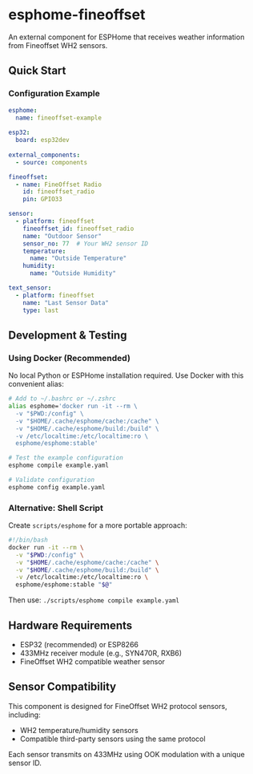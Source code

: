 # esphome-fineoffset
An external component for ESPHome that receives weather information from Fineoffset WH2 sensors.

## Quick Start

### Configuration Example

```yaml
esphome:
  name: fineoffset-example
  
esp32:
  board: esp32dev
  
external_components:
  - source: components

fineoffset:
  - name: FineOffset Radio
    id: fineoffset_radio
    pin: GPIO33

sensor:
  - platform: fineoffset
    fineoffset_id: fineoffset_radio
    name: "Outdoor Sensor"
    sensor_no: 77  # Your WH2 sensor ID
    temperature:
      name: "Outside Temperature"
    humidity:
      name: "Outside Humidity"

text_sensor:
  - platform: fineoffset
    name: "Last Sensor Data"
    type: last
```

## Development & Testing

### Using Docker (Recommended)

No local Python or ESPHome installation required. Use Docker with this convenient alias:

```bash
# Add to ~/.bashrc or ~/.zshrc
alias esphome='docker run -it --rm \
  -v "$PWD:/config" \
  -v "$HOME/.cache/esphome/cache:/cache" \
  -v "$HOME/.cache/esphome/build:/build" \
  -v /etc/localtime:/etc/localtime:ro \
  esphome/esphome:stable'

# Test the example configuration
esphome compile example.yaml

# Validate configuration
esphome config example.yaml
```

### Alternative: Shell Script

Create `scripts/esphome` for a more portable approach:

```bash
#!/bin/bash
docker run -it --rm \
  -v "$PWD:/config" \
  -v "$HOME/.cache/esphome/cache:/cache" \
  -v "$HOME/.cache/esphome/build:/build" \
  -v /etc/localtime:/etc/localtime:ro \
  esphome/esphome:stable "$@"
```

Then use: `./scripts/esphome compile example.yaml`

## Hardware Requirements

- ESP32 (recommended) or ESP8266
- 433MHz receiver module (e.g., SYN470R, RXB6)
- FineOffset WH2 compatible weather sensor

## Sensor Compatibility

This component is designed for FineOffset WH2 protocol sensors, including:
- WH2 temperature/humidity sensors
- Compatible third-party sensors using the same protocol

Each sensor transmits on 433MHz using OOK modulation with a unique sensor ID.
